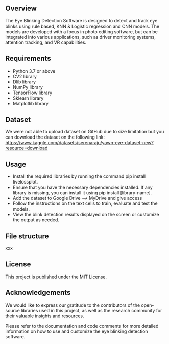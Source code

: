 ## **Overview**

The Eye Blinking Detection Software is designed to detect and track eye blinks using rule based, KNN & Logistic regression and CNN models. The models are developed with a focus in photo editing software, but can be integrated into various applications, such as driver monitoring systems, attention tracking, and VR capabilities.

## **Requirements**

- Python 3.7 or above
- CV2 library
- Dlib library
- NumPy library
- TensorFlow library
- Sklearn library
- Matplotlib library

## Dataset
We were not able to upload dataset on GitHub due to size limitation but you can download the dataset on the following link: https://www.kaggle.com/datasets/serenaraju/yawn-eye-dataset-new?resource=download 

## **Usage**

- Install the required libraries by running the command pip install livelossplot.
- Ensure that you have the necessary dependencies installed. If any library is missing, you can install it using pip install [library-name].
- Add the dataset to Google Drive --> MyDrive and give access
- Follow the instructions on the text cells to train, evaluate and test the models.
- View the blink detection results displayed on the screen or customize the output as needed.

## **File structure**

xxx

## **License**

This project is published under the MIT License.

## **Acknowledgements**

We would like to express our gratitude to the contributors of the open-source libraries used in this project, as well as the research community for their valuable insights and resources.

Please refer to the documentation and code comments for more detailed information on how to use and customize the eye blinking detection software.
